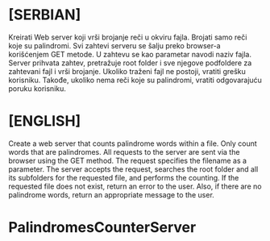 # [SERBIAN]
Kreirati Web server koji vrši brojanje reči u okviru fajla. Brojati samo reči koje su palindromi.
Svi zahtevi serveru se šalju preko browser-a korišćenjem GET metode. U zahtevu se kao
parametar navodi naziv fajla. Server prihvata zahtev, pretražuje root folder i sve njegove
podfoldere za zahtevani fajl i vrši brojanje. Ukoliko traženi fajl ne postoji, vratiti grešku
korisniku. Takođe, ukoliko nema reči koje su palindromi, vratiti odgovarajuću poruku korisniku. 

# [ENGLISH]
Create a web server that counts palindrome words within a file. Only count words that are palindromes. 
All requests to the server are sent via the browser using the GET method. 
The request specifies the filename as a parameter. The server accepts the request, 
searches the root folder and all its subfolders for the requested file, and performs the counting. 
If the requested file does not exist, return an error to the user. 
Also, if there are no palindrome words, return an appropriate message to the user.

# PalindromesCounterServer
